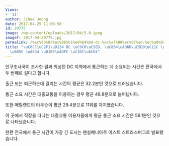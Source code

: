 ```yaml
---
Views:
- '11'
author: Jihee Jeong
date: 2017-04-25 11:06:58
id: 29775
image: /wp-content/uploads/2017/04/5.0.jpeg
imagef: 2017-04-29775.jpg
permalink: /%ec%9b%8c%ec%8b%b1%ed%84%b4-dc-%ec%a7%80%ec%97%ad-%ec%a0%84%ea%b5%ad%ec%97%90%ec%84%9c-%eb%91%90%eb%b2%88%ec%a7%b8%eb%a1%9c-%ea%b8%b4-%ed%86%b5%ea%b7%bc-%ec%8b%9c%ea%b0%84/
title: "\uC6CC\uC2F1\uD134 DC \uC9C0\uC5ED, \uC804\uAD6D\uC5D0\uC11C \uB450\uBC88\uC9F8\
  \uB85C \uAE34 \uD1B5\uADFC \uC2DC\uAC04"
---
```


인구조사국이 조사한 결과 워싱턴 DC 지역에서 통근하는 데 소요되는 시간은 전국에서 두 번째로 길다고 합니다.

출근 또는 퇴근하는데 걸리는 시간의 평균은 32.2분인 것으로 드러났습니다.

통근 소요 시간은 대중교통을 이용하는 경우 평균 48.8분으로 늘어납니다.

또한 메릴랜드의 타우슨이 평균 29.4분으로 11위를 차지했습니다.

이 곳에서 직장을 다니는 대중교통 이용자들에게 평균 통근 소요 시간은 56.1분인 것으로 나타났습니다.

한편 전국에서 통근 시간이 가장 긴 도시는 펜실베니아주 이스트 스트라스버그로 발표됐습니다.